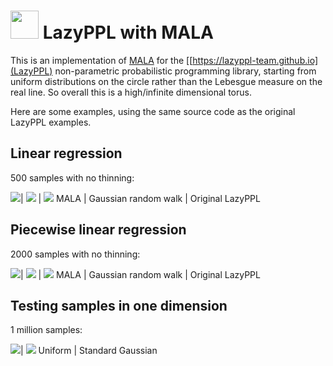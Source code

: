# <img style="height:45px" src="https://user-images.githubusercontent.com/8027127/223598298-21dd4207-612d-4b4e-be9c-4daa2ae2de5b.png" /> LazyPPL with MALA 

This is an implementation of [MALA](https://en.wikipedia.org/wiki/Metropolis-adjusted_Langevin_algorithm) for the [[https://lazyppl-team.github.io](LazyPPL) non-parametric probabilistic programming library, starting from uniform distributions on the circle rather than the Lebesgue measure on the real line. So overall this is a high/infinite dimensional torus. 

Here are some examples, using the same source code as the original LazyPPL examples. 

## Linear regression 

500 samples with no thinning:

![](src/images/mala/mala-linear-reg.svg)| ![](src/images/mala/grw-linear-reg.svg) | ![](src/images/mala/lmh-linear-reg.svg)
MALA | Gaussian random walk | Original LazyPPL 

## Piecewise linear regression 

2000 samples with no thinning:

![](src/images/mala/mala-piecewiseconst-reg.svg)| ![](src/images/mala/grw-piecewiseconst-reg.svg) | ![](src/images/mala/lmh-piecewiseconst-reg.svg)
MALA | Gaussian random walk | Original LazyPPL 

## Testing samples in one dimension

1 million samples:

![](src/images/mala/test-uniform.svg)| ![](src/images/mala/test-normal.svg)
Uniform | Standard Gaussian
